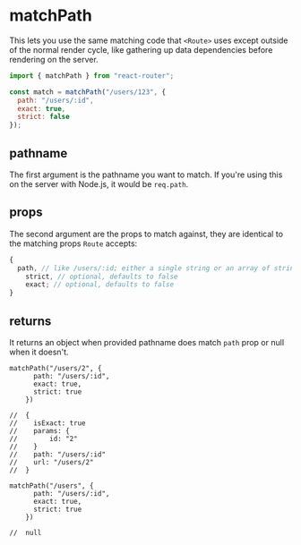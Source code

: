 # matchPath

This lets you use the same matching code that `<Route>` uses except outside of the normal render cycle, like gathering up data dependencies before rendering on the server.

```js
import { matchPath } from "react-router";

const match = matchPath("/users/123", {
  path: "/users/:id",
  exact: true,
  strict: false
});
```

## pathname

The first argument is the pathname you want to match. If you're using
this on the server with Node.js, it would be `req.path`.

## props

The second argument are the props to match against, they are identical
to the matching props `Route` accepts:

```js
{
  path, // like /users/:id; either a single string or an array of strings
    strict, // optional, defaults to false
    exact; // optional, defaults to false
}
```

## returns

It returns an object when provided pathname does match `path` prop or null when it doesn't. 

```
matchPath("/users/2", {
      path: "/users/:id",
      exact: true,
      strict: true
    })
    
//  {
//    isExact: true
//    params: {
//        id: "2"
//    }
//    path: "/users/:id"
//    url: "/users/2"
//  } 
```

```
matchPath("/users", {
      path: "/users/:id",
      exact: true,
      strict: true
    })
    
//  null
```

